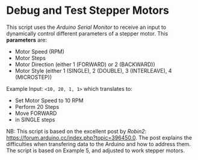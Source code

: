 # Debug and Test Stepper Motors

This script uses the *Arduino Serial Monitor* to receive an input to dynamically control different parameters of a stepper motor. This **parameters** are:
- Motor Speed (RPM)
- Motor Steps
- Motor Direction (either 1 (FORWARD) or 2 (BACKWARD))
- Motor Style (either 1 (SINGLE), 2 (DOUBLE), 3 (INTERLEAVE), 4 (MICROSTEP))

Example Input: `<10, 20, 1, 1>` which translates to:
- Set Motor Speed to 10 RPM
- Perform 20 Steps
- Move FORWARD
- in SINGLE steps

NB: This script is based on the excellent post by *Robin2*: https://forum.arduino.cc/index.php?topic=396450.0. The post explains the difficulties when transfering data to the Arduino and how to address them. The script is based on Example 5, and adjusted to work stepper motors.


